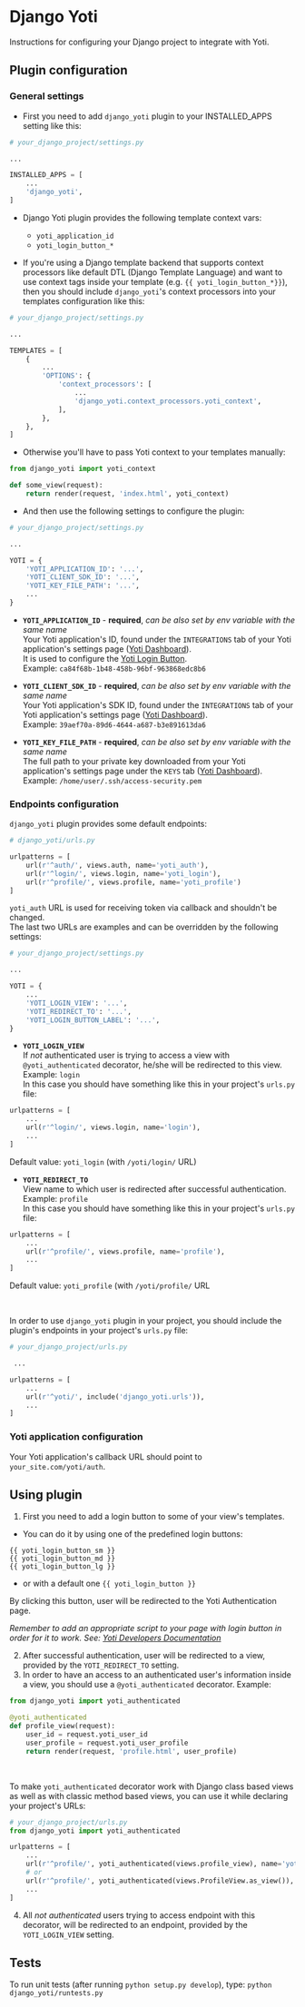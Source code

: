 # Django Yoti #

Instructions for configuring your Django project to integrate with Yoti.

## Plugin configuration ##
### General settings ###

* First you need to add `django_yoti` plugin to your INSTALLED_APPS setting like this:
```python
# your_django_project/settings.py

...

INSTALLED_APPS = [
    ...
    'django_yoti',
]
```

* Django Yoti plugin provides the following template context vars:
    - `yoti_application_id`
    - `yoti_login_button_*`

* If you're using a Django template backend that supports context processors
like default DTL (Django Template Language) and want to use context tags
inside your template (e.g. `{{ yoti_login_button_*}}`), then you should
include `django_yoti`'s context processors into your templates
configuration like this:
```python
# your_django_project/settings.py

...

TEMPLATES = [
    {
        ...
        'OPTIONS': {
            'context_processors': [
                ...
                'django_yoti.context_processors.yoti_context',
            ],
        },
    },
]
```
* Otherwise you'll have to pass Yoti context to your templates manually:
```python
from django_yoti import yoti_context

def some_view(request):
    return render(request, 'index.html', yoti_context)
```

* And then use the following settings to configure the plugin:


```python
# your_django_project/settings.py

...

YOTI = {
    'YOTI_APPLICATION_ID': '...',
    'YOTI_CLIENT_SDK_ID': '...',
    'YOTI_KEY_FILE_PATH': '...',
    ...
}
```
* **`YOTI_APPLICATION_ID`** - **required**, *can be also set by env variable with the same name*<br>
Your Yoti application's ID, found under the `INTEGRATIONS` tab of your
Yoti application's settings page ([Yoti Dashboard](https://www.yoti.com/dashboard/)).<br>
It is used to configure the [Yoti Login Button](https://www.yoti.com/developers/#login-button-setup).<br>
Example: `ca84f68b-1b48-458b-96bf-963868edc8b6`

* **`YOTI_CLIENT_SDK_ID`** - **required**, *can be also set by env variable with the same name*<br>
Your Yoti application's SDK ID, found under the `INTEGRATIONS` tab of your
Yoti application's settings page ([Yoti Dashboard](https://www.yoti.com/dashboard/)).<br>
Example: `39aef70a-89d6-4644-a687-b3e891613da6`

* **`YOTI_KEY_FILE_PATH`** - **required**, *can be also set by env variable with the same name*<br>
The full path to your private key downloaded from your Yoti application's
settings page under the `KEYS` tab ([Yoti Dashboard](https://www.yoti.com/dashboard/)).<br>
Example: `/home/user/.ssh/access-security.pem`

### Endpoints configuration ###

`django_yoti` plugin provides some default endpoints:
```python
# django_yoti/urls.py

urlpatterns = [
    url(r'^auth/', views.auth, name='yoti_auth'),
    url(r'^login/', views.login, name='yoti_login'),
    url(r'^profile/', views.profile, name='yoti_profile')
]
```
`yoti_auth` URL is used for receiving token via callback and shouldn't be changed.<br>
The last two URLs are examples and can be overridden by the following settings:

```python
# your_django_project/settings.py

...

YOTI = {
    ...
    'YOTI_LOGIN_VIEW': '...',
    'YOTI_REDIRECT_TO': '...',
    'YOTI_LOGIN_BUTTON_LABEL': '...',
}
```
* **`YOTI_LOGIN_VIEW`**<br>
If *not* authenticated user is trying to access a view with
`@yoti_authenticated` decorator, he/she will be redirected to this view.<br>
Example: `login`<br>
In this case you should have something like this in your project's `urls.py` file:
```python
urlpatterns = [
    ...
    url(r'^login/', views.login, name='login'),
    ...
]
```
Default value: `yoti_login` (with `/yoti/login/` URL)

* **`YOTI_REDIRECT_TO`**<br>
View name to which user is redirected after successful authentication.<br>
Example: `profile`<br>
In this case you should have something like this in your project's `urls.py` file:
```python
urlpatterns = [
    ...
    url(r'^profile/', views.profile, name='profile'),
    ...
]
```
Default value: `yoti_profile`  (with `/yoti/profile/` URL

<br>

In order to use `django_yoti` plugin in your project, you should include
the plugin's endpoints in your project's `urls.py` file:
```python
# your_django_project/urls.py

 ...

urlpatterns = [
    ...
    url(r'^yoti/', include('django_yoti.urls')),
    ...
]
```

### Yoti application configuration ###

Your Yoti application's callback URL should point to `your_site.com/yoti/auth`.

## Using plugin ##

1. First you need to add a login button to some of your view's templates.
- You can do it by using one of the predefined login buttons:
```
{{ yoti_login_button_sm }}
{{ yoti_login_button_md }}
{{ yoti_login_button_lg }}
```
- or with a default one `{{ yoti_login_button }}`<br>

By clicking this button, user will be redirected to the Yoti Authentication page.

*Remember to add an appropriate script to your page with login
button in order for it to work. See: [Yoti Developers Documentation](https://www.yoti.com/developers/#login-button-setup)*

2. After successful authentication, user will be redirected to a view,
provided by the `YOTI_REDIRECT_TO` setting.
3. In order to have an access to an authenticated user's information inside a view,
you should use a `@yoti_authenticated` decorator.
Example:
```python
from django_yoti import yoti_authenticated

@yoti_authenticated
def profile_view(request):
    user_id = request.yoti_user_id
    user_profile = request.yoti_user_profile
    return render(request, 'profile.html', user_profile)
```
<br>

To make `yoti_authenticated` decorator work with Django class based
views as well as with classic method based views, you can use it while
declaring your project's URLs:
```python
# your_django_project/urls.py
from django_yoti import yoti_authenticated

urlpatterns = [
    ...
    url(r'^profile/', yoti_authenticated(views.profile_view), name='yoti_profile'),
    # or
    url(r'^profile/', yoti_authenticated(views.ProfileView.as_view()), name='yoti_profile'),
    ...
]
```

4. All *not authenticated* users trying to access endpoint with this decorator,
will be redirected to an endpoint, provided by the `YOTI_LOGIN_VIEW` setting.

## Tests ##

To run unit tests (after running `python setup.py develop`), type: `python django_yoti/runtests.py`
